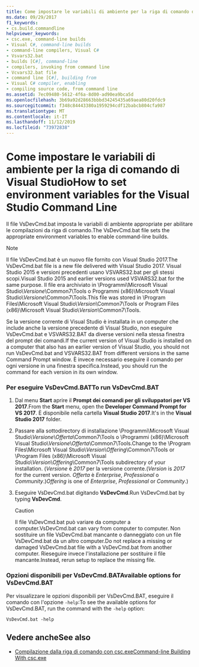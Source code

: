 ```yaml
---
title: Come impostare le variabili di ambiente per la riga di comando di Visual Studio
ms.date: 09/29/2017
f1_keywords:
- cs.build.commandline
helpviewer_keywords:
- csc.exe, command-line builds
- Visual C#, command-line builds
- command-line compilers, Visual C#
- Vsvars32.bat
- builds [C#], command-line
- compilers, invoking from command line
- Vcvars32.bat file
- command line [C#], building from
- Visual C# compiler, enabling
- compiling source code, from command line
ms.assetid: 7ec09480-5612-4f6a-8d00-ad90ea9bca5d
ms.openlocfilehash: 3b69a92d28663bbbd34245435a69aea80d20fdc9
ms.sourcegitcommit: f348c84443380a1959294cdf12babcb804cfa987
ms.translationtype: MT
ms.contentlocale: it-IT
ms.lasthandoff: 11/12/2019
ms.locfileid: "73972838"
---
```

# <a name="how-to-set-environment-variables-for-the-visual-studio-command-line"></a><span data-ttu-id="30170-102">Come impostare le variabili di ambiente per la riga di comando di Visual Studio</span><span class="sxs-lookup"><span data-stu-id="30170-102">How to set environment variables for the Visual Studio Command Line</span></span>

<span data-ttu-id="30170-103">Il file VsDevCmd.bat imposta le variabili di ambiente appropriate per abilitare le compilazioni da riga di comando.</span><span class="sxs-lookup"><span data-stu-id="30170-103">The VsDevCmd.bat file sets the appropriate environment variables to enable command-line builds.</span></span>

> [!NOTE]
> <span data-ttu-id="30170-104">Il file VsDevCmd.bat è un nuovo file fornito con Visual Studio 2017.</span><span class="sxs-lookup"><span data-stu-id="30170-104">The VsDevCmd.bat file is a new file delivered with Visual Studio 2017.</span></span> <span data-ttu-id="30170-105">Visual Studio 2015 e versioni precedenti usano VSVARS32.bat per gli stessi scopi.</span><span class="sxs-lookup"><span data-stu-id="30170-105">Visual Studio 2015 and earlier versions used VSVARS32.bat for the same purpose.</span></span> <span data-ttu-id="30170-106">Il file era archiviato in \Programmi\Microsoft Visual Studio\\*Versione*\Common7\Tools o Programmi (x86)\Microsoft Visual Studio\\*Versione*\Common7\Tools.</span><span class="sxs-lookup"><span data-stu-id="30170-106">This file was stored in \Program Files\Microsoft Visual Studio\\*Version*\Common7\Tools or Program Files (x86)\Microsoft Visual Studio\\*Version*\Common7\Tools.</span></span>

<span data-ttu-id="30170-107">Se la versione corrente di Visual Studio è installata in un computer che include anche la versione precedente di Visual Studio, non eseguire VsDevCmd.bat e VSVARS32.BAT da diverse versioni nella stessa finestra del prompt dei comandi.</span><span class="sxs-lookup"><span data-stu-id="30170-107">If the current version of Visual Studio is installed on a computer that also has an earlier version of Visual Studio, you should not run VsDevCmd.bat and VSVARS32.BAT from different versions in the same Command Prompt window.</span></span> <span data-ttu-id="30170-108">È invece necessario eseguire il comando per ogni versione in una finestra specifica.</span><span class="sxs-lookup"><span data-stu-id="30170-108">Instead, you should run the command for each version in its own window.</span></span>

### <a name="to-run-vsdevcmdbat"></a><span data-ttu-id="30170-109">Per eseguire VsDevCmd.BAT</span><span class="sxs-lookup"><span data-stu-id="30170-109">To run VsDevCmd.BAT</span></span>

1. <span data-ttu-id="30170-110">Dal menu **Start** aprire il **Prompt dei comandi per gli sviluppatori per VS 2017**.</span><span class="sxs-lookup"><span data-stu-id="30170-110">From the **Start** menu, open the **Developer Command Prompt for VS 2017**.</span></span>  <span data-ttu-id="30170-111">È disponibile nella cartella **Visual Studio 2017**.</span><span class="sxs-lookup"><span data-stu-id="30170-111">It's in the **Visual Studio 2017** folder.</span></span>

2. <span data-ttu-id="30170-112">Passare alla sottodirectory di installazione \Programmi\Microsoft Visual Studio\\*Versione*\\*Offerta*\Common7\Tools o \Programmi (x86)\Microsoft Visual Studio\\*Versione*\\*Offerta*\Common7\Tools.</span><span class="sxs-lookup"><span data-stu-id="30170-112">Change to the \Program Files\Microsoft Visual Studio\\*Version*\\*Offering*\Common7\Tools or \Program Files (x86)\Microsoft Visual Studio\\*Version*\\*Offering*\Common7\Tools subdirectory of your installation.</span></span>  <span data-ttu-id="30170-113">(*Versione* è *2017* per la versione corrente.</span><span class="sxs-lookup"><span data-stu-id="30170-113">(*Version* is *2017* for the current version.</span></span> <span data-ttu-id="30170-114">*Offerta* è *Enterprise*, *Professional* o *Community*.)</span><span class="sxs-lookup"><span data-stu-id="30170-114">*Offering* is one of *Enterprise*, *Professional* or *Community*.)</span></span>

3. <span data-ttu-id="30170-115">Eseguire VsDevCmd.bat digitando **VsDevCmd**.</span><span class="sxs-lookup"><span data-stu-id="30170-115">Run VsDevCmd.bat by typing **VsDevCmd**.</span></span>

    > [!CAUTION]
    > <span data-ttu-id="30170-116">Il file VsDevCmd.bat può variare da computer a computer.</span><span class="sxs-lookup"><span data-stu-id="30170-116">VsDevCmd.bat can vary from computer to computer.</span></span> <span data-ttu-id="30170-117">Non sostituire un file VsDevCmd.bat mancante o danneggiato con un file VsDevCmd.bat da un altro computer.</span><span class="sxs-lookup"><span data-stu-id="30170-117">Do not replace a missing or damaged VsDevCmd.bat file with a VsDevCmd.bat from another computer.</span></span> <span data-ttu-id="30170-118">Rieseguire invece l'installazione per sostituire il file mancante.</span><span class="sxs-lookup"><span data-stu-id="30170-118">Instead, rerun setup to replace the missing file.</span></span>

### <a name="available-options-for-vsdevcmdbat"></a><span data-ttu-id="30170-119">Opzioni disponibili per VsDevCmd.BAT</span><span class="sxs-lookup"><span data-stu-id="30170-119">Available options for VsDevCmd.BAT</span></span>

<span data-ttu-id="30170-120">Per visualizzare le opzioni disponibili per VsDevCmd.BAT, eseguire il comando con l'opzione `-help`:</span><span class="sxs-lookup"><span data-stu-id="30170-120">To see the available options for VsDevCmd.BAT, run the command with the `-help` option:</span></span>

```console
VsDevCmd.bat -help
```

## <a name="see-also"></a><span data-ttu-id="30170-121">Vedere anche</span><span class="sxs-lookup"><span data-stu-id="30170-121">See also</span></span>

- [<span data-ttu-id="30170-122">Compilazione dalla riga di comando con csc.exe</span><span class="sxs-lookup"><span data-stu-id="30170-122">Command-line Building With csc.exe</span></span>](./command-line-building-with-csc-exe.md)
